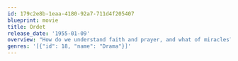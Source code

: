 ```yaml
---
id: 179c2e8b-1eaa-4180-92a7-711d4f205407
blueprint: movie
title: Ordet
release_date: '1955-01-09'
overview: "How do we understand faith and prayer, and what of miracles? August 1925 on a Danish farm. Patriarch Borgan has three sons: Mikkel, a good-hearted agnostic whose wife Inger is pregnant, Johannes, who believes he is Jesus, and Anders, young, slight, in love with the tailor's daughter. The fundamentalist sect of the girl's father is anathema to Borgan's traditional Lutheranism; he opposes the marriage until the tailor forbids it, then Borgan's pride demands that it happen. Unexpectedly, Inger, who is the family's sweetness and light, has problems with her pregnancy. The rational doctor arrives, and a long night brings sharp focus to at least four views of faith."
genres: '[{"id": 18, "name": "Drama"}]'
---
```

